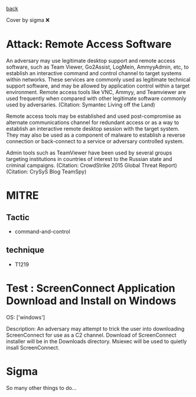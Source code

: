 [back](../index.md)

Cover by sigma :x: 

# Attack: Remote Access Software

 An adversary may use legitimate desktop support and remote access software, such as Team Viewer, Go2Assist, LogMein, AmmyyAdmin, etc, to establish an interactive command and control channel to target systems within networks. These services are commonly used as legitimate technical support software, and may be allowed by application control within a target environment. Remote access tools like VNC, Ammyy, and Teamviewer are used frequently when compared with other legitimate software commonly used by adversaries. (Citation: Symantec Living off the Land)

Remote access tools may be established and used post-compromise as alternate communications channel for redundant access or as a way to establish an interactive remote desktop session with the target system. They may also be used as a component of malware to establish a reverse connection or back-connect to a service or adversary controlled system.

Admin tools such as TeamViewer have been used by several groups targeting institutions in countries of interest to the Russian state and criminal campaigns. (Citation: CrowdStrike 2015 Global Threat Report) (Citation: CrySyS Blog TeamSpy)

# MITRE
## Tactic
  - command-and-control

## technique
  - T1219

# Test : ScreenConnect Application Download and Install on Windows

OS: ['windows']

Description: An adversary may attempt to trick the user into downloading ScreenConnect for use as a C2 channel. Download of ScreenConnect installer will be in the Downloads directory.
Msiexec will be used to quietly insall ScreenConnect.


# Sigma

 So many other things to do...